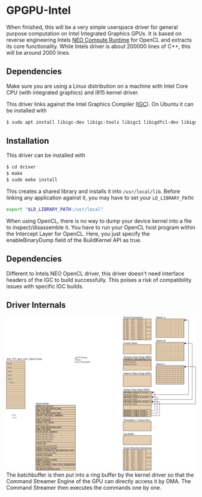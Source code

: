 # GPGPU-Intel
When finished, this will be a very simple userspace driver for general purpose computation on Intel Integrated Graphics GPUs. It is based on reverse engineering Intels [NEO Compute Runtime](https://github.com/intel/compute-runtime) for OpenCL and extracts its core functionality. While Intels driver is about 200000 lines of C++, this will be around 2000 lines.

## Dependencies
Make sure you are using a Linux distribution on a machine with Intel Core CPU (with integrated graphics) and i915 kernel driver. 

This driver links against the Intel Graphics Compiler ([IGC](https://github.com/intel/intel-graphics-compiler)). On Ubuntu it can be installed with
```sh
$ sudo apt install libigc-dev libigc-tools libigc1 libigdfcl-dev libigdfcl1
```

## Installation
This driver can be installed with
```sh
$ cd driver
$ make
$ sudo make install
```
This creates a shared library and installs it into `/usr/local/lib`. Before linking any application against it, you may have to set your `LD_LIBRARY_PATH`:
```sh
export "$LD_LIBRARY_PATH:/usr/local"
```



When using OpenCL, there is no way to dump your device kernel into a file to inspect/disassemble it. You have to run your OpenCL host program within the Intercept Layer for OpenCL. Here, you just specify the enableBinaryDump field of the BuildKernel API as true.

## Dependencies
Different to Intels NEO OpenCL driver, this driver doesn't need interface headers of the IGC to build successfully. This poises a risk of compatibility issues with specific IGC builds. 

## Driver Internals
![](GPU_Driver_Flowchart.png?raw=true)
The batchbuffer is then put into a ring buffer by the kernel driver so that the Command Streamer Engine of the GPU can directly access it by DMA. The Command Streamer then executes the commands one by one.
